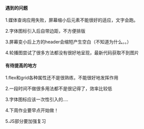 #### 遇到的问题

1.媒体查询应用失败，屏幕缩小后元素不能很好的适应，文字会跑。

2.字体图标引入后自带边距，不方便排版

3.屏幕变小后上方的header会缩短产生空白（不知道为什么。。）

4.轮播图尝试了很多方法都没有很好地呈现，最新代码获取不到图片

#### 有待提高的地方

1.flex和grid各种属性还不是很熟练，不能很好地发挥作用

2.一段时间不做很多用法都不是很记得了，效率比较低

3.字体图标应该一次性引入的....

4.下周作业要早点开始做！

5.JS部分要加强复习